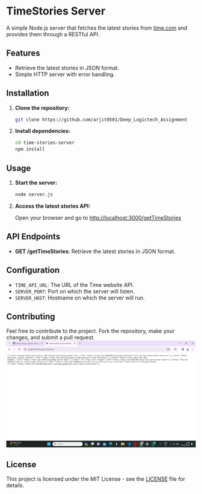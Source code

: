 # TimeStories Server

A simple Node.js server that fetches the latest stories from [time.com](https://time.com) and provides them through a RESTful API.

## Features

- Retrieve the latest stories in JSON format.
- Simple HTTP server with error handling.

## Installation

1. **Clone the repository:**

    ```bash
    git clone https://github.com/arjit0501/Deep_Logictech_Assignment
    ```

2. **Install dependencies:**

    ```bash
    cd time-stories-server
    npm install
    ```

## Usage

1. **Start the server:**

    ```bash
    node server.js
    ```

2. **Access the latest stories API:**

    Open your browser and go to [http://localhost:3000/getTimeStories](http://localhost:3000/getTimeStories)

## API Endpoints

- **GET /getTimeStories**: Retrieve the latest stories in JSON format.

## Configuration

- `TIME_API_URL`: The URL of the Time website API.
- `SERVER_PORT`: Port on which the server will listen.
- `SERVER_HOST`: Hostname on which the server will run.

## Contributing

Feel free to contribute to the project. Fork the repository, make your changes, and submit a pull request.
![TimeStories output ](https://github.com/arjit0501/Deep_Logictech_Assignment/blob/main/image.png)


## License

This project is licensed under the MIT License - see the [LICENSE](LICENSE) file for details.
